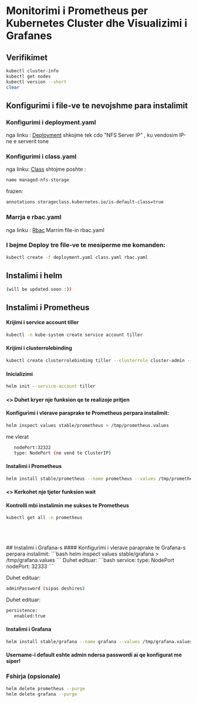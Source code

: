 # Monitorimi i Prometheus per Kubernetes Cluster dhe Visualizimi i Grafanes

## Verifikimet
```bash
kubectl cluster-info
kubectl get nodes
kubectl version --short
clear
```
## Konfigurimi i file-ve te nevojshme para instalimit

### Konfigurimi i deployment.yaml
nga linku : 
[Deployment](https://github.com/justmeandopensource/kubernetes/blob/master/yamls/nfs-provisioner/deployment.yaml)
shkojme tek cdo "NFS Server IP" , ku vendosim IP-ne e serverit tone

### Konfigurimi i class.yaml
nga linku:
[Class](https://github.com/justmeandopensource/kubernetes/blob/master/yamls/nfs-provisioner/class.yaml)
shtojme poshte :
```bash
name managed-nfs-storage
 ```
 frazen:
 ```bash
 annotations storageclass.kubernetes.io/is-default-class=true
 ```
 
 ### Marrja e rbac.yaml
 nga linku : 
 [Rbac](https://github.com/justmeandopensource/kubernetes/blob/master/yamls/nfs-provisioner/rbac.yaml)
 Marrim file-in rbac.yaml

### I bejme Deploy tre file-ve te mesiperme me komanden:
```bash
kubectl create -f deployment.yaml class.yaml rbac.yaml
```

## Instalimi i helm
```bash
(will be updated soon :))
```

## Instalimi i Prometheus
#### Krijimi i service account tiller
```bash
kubectl -n kube-system create service account tiller
```

#### Krijimi i clusterrolebinding
```bash
kubectl create clusterrolebinding tiller --clusterrole cluster-admin --serviceaccount=kube-system:tiller
 ```
 #### Inicializimi
 ```bash
 helm init --service-account tiller
 ```
 
 #### <> Duhet kryer nje funksion qe te realizoje pritjen
 
 #### Konfigurimi i vlerave paraprake te Prometheus perpara instalimit:
 ```bash
 helm inspect values stable/prometheus > /tmp/prometheus.values
 ```
 me vlerat
 ```bash
    nodePort:32322
    type: NodePort (ne vend te ClusterIP)
 ```
 #### Instalimi i Prometheus
 ```bash
 helm install stable/prometheus --name prometheus --values /tmp/prometheus.values --namespace prometheus
 ```
 
 #### <> Kerkohet nje tjeter funksion wait
 #### Kontrolli mbi instalimin me sukses te Prometheus
 ```bash
 kubectl get all -n prometheus
 ```

 <br />
 <br />
 <br />
 ## Instalimi i Grafana-s
 #### Konfigurimi i vlerave paraprake te Grafana-s perpara instalimit:
 ```bash
 helm inspect values stable/grafana > /tmp/grafana.values
 ```
 Duhet edituar:
 ```bash
 service:
    type: NodePort
    nodePort: 32333
 ```
 
 Duhet edituar:
 ```bash
 adminPassword (sipas deshires)
 ```
 
 Duhet edituar:
 ```bash
 persistence:
    enabled:true
 ```
 #### Instalimi i Grafana
 ```bash
 helm install stable/grafana --name grafana --values /tmp/grafana.values --namespace grafana
 ```
 #### Username-i default eshte admin ndersa passwordi ai qe konfigurat me siper!
 
 ### Fshirja (opsionale)
 ```bash
 helm delete prometheus --purge
 helm delete grafana --purge
 ```
